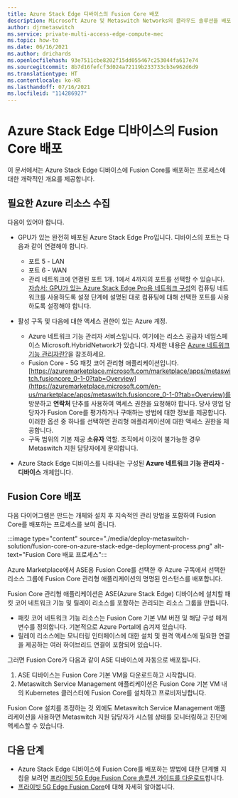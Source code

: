 ```yaml
---
title: Azure Stack Edge 디바이스의 Fusion Core 배포
description: Microsoft Azure 및 Metaswitch Networks의 클라우드 솔루션을 배포하여 네트워크의 미래 경쟁력을 확보하고 비용을 절감하며 새로운 비즈니스 모델과 수익원을 창출하는 방법을 알아봅니다.
author: djrmetaswitch
ms.service: private-multi-access-edge-compute-mec
ms.topic: how-to
ms.date: 06/16/2021
ms.author: drichards
ms.openlocfilehash: 93e7511cbe8202f15dd055467c253044fa617e74
ms.sourcegitcommit: 8b7d16fefcf3d024a72119b233733cb3e962d6d9
ms.translationtype: HT
ms.contentlocale: ko-KR
ms.lasthandoff: 07/16/2021
ms.locfileid: "114286927"
---
```

# <a name="deploy-fusion-core-on-an-azure-stack-edge-device"></a>Azure Stack Edge 디바이스의 Fusion Core 배포

이 문서에서는 Azure Stack Edge 디바이스에 Fusion Core를 배포하는 프로세스에 대한 개략적인 개요를 제공합니다.

## <a name="collect-required-azure-resources"></a>필요한 Azure 리소스 수집

다음이 있어야 합니다.

- GPU가 있는 완전히 배포된 Azure Stack Edge Pro입니다. 디바이스의 포트는 다음과 같이 연결해야 합니다.

  - 포트 5 - LAN
  - 포트 6 - WAN
  - 관리 네트워크에 연결된 포트 1개. 1에서 4까지의 포트를 선택할 수 있습니다. [자습서: GPU가 있는 Azure Stack Edge Pro용 네트워크 구성](../databox-online/azure-stack-edge-gpu-deploy-configure-network-compute-web-proxy.md)의 컴퓨팅 네트워크를 사용하도록 설정 단계에 설명된 대로 컴퓨팅에 대해 선택한 포트를 사용하도록 설정해야 합니다.
- 활성 구독 및 다음에 대한 액세스 권한이 있는 Azure 계정.

  - Azure 네트워크 기능 관리자 서비스입니다. 여기에는 리소스 공급자 네임스페이스 Microsoft.HybridNetwork가 있습니다. 자세한 내용은 [Azure 네트워크 기능 관리자란?](../network-function-manager/overview.md)을 참조하세요.
  - Fusion Core - 5G 패킷 코어 관리형 애플리케이션입니다. [https://azuremarketplace.microsoft.com/marketplace/apps/metaswitch.fusioncore_0-1-0?tab=Overview](https://azuremarketplace.microsoft.com/en-us/marketplace/apps/metaswitch.fusioncore_0-1-0?tab=Overview)를 방문하고 **연락처** 단추를 사용하여 액세스 권한을 요청해야 합니다. 당사 영업 담당자가 Fusion Core를 평가하거나 구매하는 방법에 대한 정보를 제공합니다. 이러한 옵션 중 하나를 선택하면 관리형 애플리케이션에 대한 액세스 권한을 제공합니다.
  - 구독 범위의 기본 제공 **소유자** 역할. 조직에서 이것이 불가능한 경우 Metaswitch 지원 담당자에게 문의합니다.
- Azure Stack Edge 디바이스를 나타내는 구성된 **Azure 네트워크 기능 관리자 - 디바이스** 개체입니다.

## <a name="deploy-fusion-core"></a>Fusion Core 배포

다음 다이어그램은 만드는 개체와 설치 후 지속적인 관리 방법을 포함하여 Fusion Core를 배포하는 프로세스를 보여 줍니다.

:::image type="content" source="./media/deploy-metaswitch-solution/fusion-core-on-azure-stack-edge-deployment-process.png" alt-text="Fusion Core 배포 프로세스":::  

Azure Marketplace에서 ASE용 Fusion Core를 선택한 후 Azure 구독에서 선택한 리소스 그룹에 Fusion Core 관리형 애플리케이션의 명명된 인스턴스를 배포합니다.

Fusion Core 관리형 애플리케이션은 ASE(Azure Stack Edge) 디바이스에 설치할 패킷 코어 네트워크 기능 및 릴레이 리소스를 포함하는 관리되는 리소스 그룹을 만듭니다.

- 패킷 코어 네트워크 기능 리소스는 Fusion Core 기본 VM 버전 및 해당 구성 매개 변수를 정의합니다. 기본적으로 Azure Portal에 숨겨져 있습니다.
- 릴레이 리소스에는 모니터링 인터페이스에 대한 설치 및 원격 액세스에 필요한 연결을 제공하는 여러 하이브리드 연결이 포함되어 있습니다.

그러면 Fusion Core가 다음과 같이 ASE 디바이스에 자동으로 배포됩니다.

1. ASE 디바이스는 Fusion Core 기본 VM을 다운로드하고 시작합니다.
1. Metaswitch Service Management 애플리케이션은 Fusion Core 기본 VM 내의 Kubernetes 클러스터에 Fusion Core를 설치하고 프로비저닝합니다.

Fusion Core 설치를 조정하는 것 외에도 Metaswitch Service Management 애플리케이션을 사용하면 Metaswitch 지원 담당자가 시스템 상태를 모니터링하고 진단에 액세스할 수 있습니다.


## <a name="next-steps"></a>다음 단계
- Azure Stack Edge 디바이스에 Fusion Core를 배포하는 방법에 대한 단계별 지침을 보려면 [프라이빗 5G Edge Fusion Core 솔루션 가이드를 다운로드](https://go.microsoft.com/fwlink/?linkid=2165096)합니다.
- [프라이빗 5G Edge Fusion Core](metaswitch-fusion-core-overview.md)에 대해 자세히 알아봅니다.